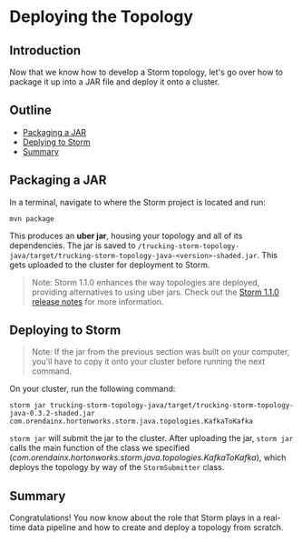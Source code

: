 # Deploying the Topology

## Introduction

Now that we know how to develop a Storm topology, let's go over how to package it up into a JAR file and deploy it onto a cluster.


## Outline

-   [Packaging a JAR](#packaging-a-jar)
-   [Deplying to Storm](#deploying-to-storm)
-   [Summary](#summary)


## Packaging a JAR

In a terminal, navigate to where the Storm project is located and run:
```
mvn package
```

This produces an **uber jar**, housing your topology and all of its dependencies.  The jar is saved to `/trucking-storm-topology-java/target/trucking-storm-topology-java-<version>-shaded.jar`.  This gets uploaded to the cluster for deployment to Storm.

> Note: Storm 1.1.0 enhances the way topologies are deployed, providing alternatives to using uber jars.  Check out the [Storm 1.1.0 release notes](https://storm.apache.org/2017/03/29/storm110-released.html#topology-deployment-enhancements) for more information.


## Deploying to Storm

> Note: If the jar from the previous section was built on your computer, you'll have to copy it onto your cluster before running the next command.

On your cluster, run the following command:
```
storm jar trucking-storm-topology-java/target/trucking-storm-topology-java-0.3.2-shaded.jar com.orendainx.hortonworks.storm.java.topologies.KafkaToKafka
```

`storm jar` will submit the jar to the cluster.  After uploading the jar, `storm jar` calls the main function of the class we specified (_com.orendainx.hortonworks.storm.java.topologies.KafkaToKafka_), which deploys the topology by way of the `StormSubmitter` class.


## Summary

Congratulations!  You now know about the role that Storm plays in a real-time data pipeline and how to create and deploy a topology from scratch.

